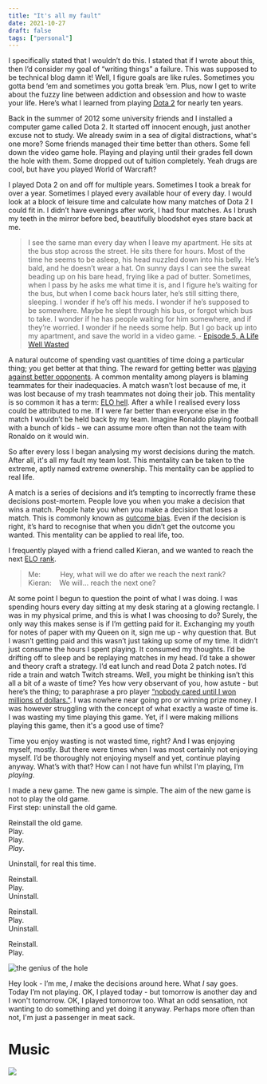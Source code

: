 ```yaml
---
title: "It's all my fault"
date: 2021-10-27
draft: false
tags: ["personal"]
---
```


I specifically stated that I wouldn’t do this. I stated that if I wrote about this, then I’d consider my goal of “writing things” a failure. This was supposed to be technical blog damn it! Well, I figure goals are like rules. Sometimes you gotta bend ‘em and sometimes you gotta break ‘em. Plus, now I get to write about the fuzzy line between addiction and obsession and how to waste your life. Here’s what I learned from playing [Dota 2](https://en.wikipedia.org/wiki/Dota_2) for nearly ten years.

Back in the summer of 2012 some university friends and I installed a computer game called Dota 2. It started off innocent enough, just another excuse not to study. We already swim in a sea of digital distractions, what's one more? Some friends managed their time better than others. Some fell down the video game hole. Playing and playing until their grades fell down the hole with them. Some dropped out of tuition completely. Yeah drugs are cool, but have you played World of Warcraft?

I played Dota 2 on and off for multiple years. Sometimes I took a break for over a year. Sometimes I played every available hour of every day. I would look at a block of leisure time and calculate how many matches of Dota 2 I could fit in. I didn’t have evenings after work, I had four matches. As I brush my teeth in the mirror before bed, beautifully bloodshot eyes stare back at me.

> I see the same man every day when I leave my apartment. He sits at the bus stop across the street. He sits there for hours. Most of the time he seems to be asleep, his head nuzzled down into his belly. He’s bald, and he doesn’t wear a hat. On sunny days I can see the sweat beading up on his bare head, frying like a pad of butter. Sometimes, when I pass by he asks me what time it is, and I figure he’s waiting for the bus, but when I come back hours later, he’s still sitting there, sleeping. I wonder if he’s off his meds. I wonder if he’s supposed to be somewhere. Maybe he slept through his bus, or forgot which bus to take. I wonder if he has people waiting for him somewhere, and if they’re worried. I wonder if he needs some help. But I go back up into my apartment, and save the world in a video game. - [Episode 5, A Life Well Wasted](https://alifewellwasted.com)

A natural outcome of spending vast quantities of time doing a particular thing; you get better at that thing. The reward for getting better was [playing against better opponents](https://www.amazon.co.uk/Only-Way-Smarter-Playing-Opponent/dp/1099308313). A common mentality among players is blaming teammates for their inadequacies. A match wasn’t lost because of me, it was lost because of my trash teammates not doing their job. This mentality is so common it has a term: [ELO hell](https://en.wikipedia.org/wiki/Elo_hell). After a while I realised every loss could be attributed to me. If I were far better than everyone else in the match I wouldn’t be held back by my team. Imagine Ronaldo playing football with a bunch of kids - we can assume more often than not the team with Ronaldo on it would win.

So after every loss I began analysing my worst decisions during the match. After all, it's all my fault my team lost. This mentality can be taken to the extreme, aptly named extreme ownership. This mentality can be applied to real life.

A match is a series of decisions and it’s tempting to incorrectly frame these decisions post-mortem. People love you when you make a decision that wins a match. People hate you when you make a decision that loses a match. This is commonly known as [outcome bias](https://en.wikipedia.org/wiki/Outcome_bias). Even if the decision is right, it’s hard to recognise that when you didn’t get the outcome you wanted. This mentality can be applied to real life, too.

I frequently played with a friend called Kieran, and we wanted to reach the next [ELO rank](https://en.wikipedia.org/wiki/Elo_rating_system#Video_games_and_online_games).
> Me: &nbsp;&nbsp;&nbsp;&nbsp;&nbsp;&nbsp;&nbsp;&nbsp;&nbsp;Hey, what will we do after we reach the next rank?  
> Kieran: &nbsp;&nbsp;&nbsp;We will... reach the next one?

At some point I begun to question the point of what I was doing. I was spending hours every day sitting at my desk staring at a glowing rectangle. I was in my physical prime, and this is what I was choosing to do? Surely, the only way this makes sense is if I’m getting paid for it. Exchanging my youth for notes of paper with my Queen on it, sign me up - why question that. But I wasn’t getting paid and this wasn’t just taking up some of my time. It didn’t just consume the hours I spent playing. It consumed my thoughts. I’d be drifting off to sleep and be replaying matches in my head. I’d take a shower and theory craft a strategy. I’d eat lunch and read Dota 2 patch notes. I’d ride a train and watch Twitch streams. Well, you might be thinking isn’t this all a bit of a waste of time? Yes how very observant of you, how astute - but here’s the thing; to paraphrase a pro player [“nobody cared until I won millions of dollars.”](https://www.bbc.co.uk/news/technology-49471963). I was nowhere near going pro or winning prize money. I was however struggling with the concept of what exactly a waste of time is. I was wasting my time playing this game. Yet, if I were making millions playing this game, then it's a good use of time? 

Time you enjoy wasting is not wasted time, right? And I was enjoying myself, mostly. But there were times when I was most certainly not enjoying myself. I’d be thoroughly not enjoying myself and yet, continue playing anyway. What’s with that? How can I not have fun whilst I'm playing, I’m _playing_.

I made a new game. The new game is simple. The aim of the new game is not to play the old game.  
First step: uninstall the old game.

Reinstall the old game.  
Play.  
Play.  
_Play_.

Uninstall, for real this time.

Reinstall.  
Play.  
Uninstall.

Reinstall.  
Play.  
Uninstall.

Reinstall.  
Play.

![the genius of the hole](/img/the-genius-of-the-hole.png)

Hey look - I’m me, _I_ make the decisions around here. What _I_ say goes. Today I’m not playing. OK, I played today - but tomorrow is another day and I won't tomorrow. OK, I played tomorrow too. What an odd sensation, not wanting to do something and yet doing it anyway. Perhaps more often than not, I'm just a passenger in meat sack.

# Music
[![](https://img.youtube.com/vi/GMtFwK4vnNE/default.jpg)](https://youtu.be/GMtFwK4vnNE)

